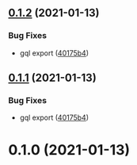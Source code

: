 ## [0.1.2](https://github.com/alex-lit/apollo-vue-kit/compare/v0.1.0...v0.1.2) (2021-01-13)

### Bug Fixes

- gql export
  ([40175b4](https://github.com/alex-lit/apollo-vue-kit/commit/40175b4ffd89c58ac552b6629099052c8321d446))

## [0.1.1](https://github.com/alex-lit/apollo-vue-kit/compare/v0.1.0...v0.1.1) (2021-01-13)

### Bug Fixes

- gql export
  ([40175b4](https://github.com/alex-lit/apollo-vue-kit/commit/40175b4ffd89c58ac552b6629099052c8321d446))

# 0.1.0 (2021-01-13)

